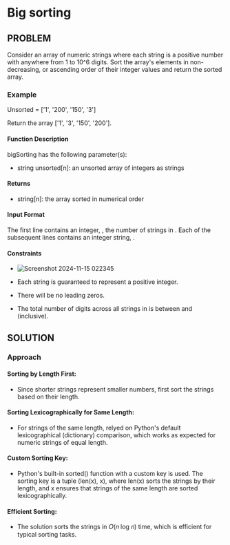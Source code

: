# Big sorting 

## PROBLEM

Consider an array of numeric strings where each string is a positive number with anywhere from 1 to 10^6 digits. Sort the array's elements in non-decreasing, or ascending order of their integer values and return the sorted array.

### Example

Unsorted = ['1', '200', '150', '3']

Return the array ['1', '3', '150', '200'].

#### Function Description

bigSorting has the following parameter(s):

- string unsorted[n]: an unsorted array of integers as strings
  
#### Returns

- string[n]: the array sorted in numerical order
  
#### Input Format

The first line contains an integer, , the number of strings in .
Each of the  subsequent lines contains an integer string, .

#### Constraints

- ![Screenshot 2024-11-15 022345](https://github.com/user-attachments/assets/fda49c79-3ba7-44e4-b5d5-36aaf23b6a41)


- Each string is guaranteed to represent a positive integer.
  
- There will be no leading zeros.

- The total number of digits across all strings in  is between  and  (inclusive).


## SOLUTION

### Approach

#### Sorting by Length First:

- Since shorter strings represent smaller numbers, first sort the strings based on their length.
  
#### Sorting Lexicographically for Same Length:

- For strings of the same length, relyed on Python's default lexicographical (dictionary) comparison, which works as expected for numeric strings of equal length.
  
#### Custom Sorting Key:

- Python's built-in sorted() function with a custom key is used. The sorting key is a tuple (len(x), x), where len(x) sorts the strings by their length, and x ensures that strings of the same length are sorted lexicographically.
  
#### Efficient Sorting:

- The solution sorts the strings in 𝑂(𝑛 log 𝑛) time, which is efficient for typical sorting tasks.


